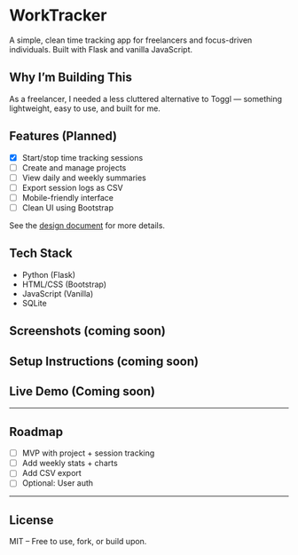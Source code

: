 # WorkTracker

A simple, clean time tracking app for freelancers and focus-driven individuals. Built with Flask and vanilla JavaScript.

## Why I’m Building This

As a freelancer, I needed a less cluttered alternative to Toggl — something lightweight, easy to use, and built for me.

## Features (Planned)

- [x] Start/stop time tracking sessions  
- [ ] Create and manage projects  
- [ ] View daily and weekly summaries  
- [ ] Export session logs as CSV  
- [ ] Mobile-friendly interface  
- [ ] Clean UI using Bootstrap  

See the [design document](docs/DESIGN.md) for more details.


## Tech Stack

- Python (Flask)  
- HTML/CSS (Bootstrap)  
- JavaScript (Vanilla)  
- SQLite  

## Screenshots (coming soon)

## Setup Instructions (coming soon)

## Live Demo (Coming soon)

---

## Roadmap

- [ ] MVP with project + session tracking  
- [ ] Add weekly stats + charts  
- [ ] Add CSV export  
- [ ] Optional: User auth  

---

## License

MIT – Free to use, fork, or build upon.

